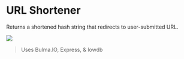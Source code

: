 # URL Shortener
Returns a shortened hash string that redirects to user-submitted URL.

![](https://i.imgur.com/Ze7lMIK.gifv)

> Uses Bulma.IO, Express, & lowdb
